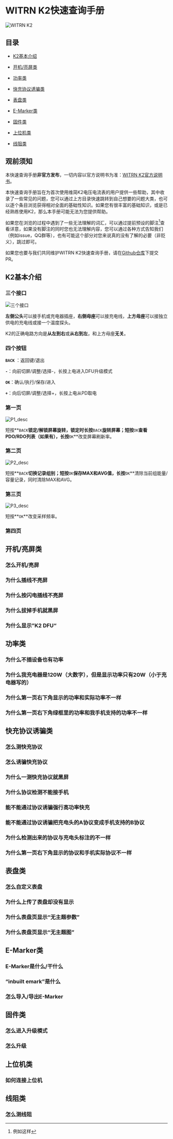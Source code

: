 # WITRN K2快速查询手册

![WITRN K2](https://img.shields.io/badge/WITRN-K2-blue)

## 目录

- [K2基本介绍](#K2基本介绍)

- [开机/亮屏类](#开机/亮屏类)

- [功率类](#功率类)

- [快充协议诱骗类](#快充协议诱骗类)

- [表盘类](#表盘类)

- [E-Marker类](#E-Marker类)

- [固件类](#固件类)

- [上位机类](#上位机类)

- [线阻类](#线阻类)

## 观前须知

本快速查询手册**非官方发布**，一切内容以官方说明书为准：[WITRN K2官方说明书](https://www.witrn.com/?p=2105)。

本快速查询手册旨在为首次使用维简K2电压电流表的用户提供一些帮助，其中收录了一些常见的问题，您可以通过上方目录快速跳转到自己想要的问题大类，也可以逐个条目浏览获得相对全面的基础性知识。如果您有很丰富的基础知识，或是已经熟练使用K2，那么本手册可能无法为您提供帮助。

如果您在浏览的过程中遇到了一些无法理解的词汇，可以通过提前预设的脚注[^1]查看详意，如果没有脚注的同时您也无法理解内容，您可以通过各种方式告知我们（例如issue，QQ群等），也有可能这个部分对您来说真的没有了解的必要（非贬义），跳过即可。

如果您也要与我们共同维护WITRN K2快速查询手册，请在[Github仓库](https://github.com/JohnScotttt/WITRN-K2-Quick-Reference-Manual)下提交PR。

## K2基本介绍

### 三个接口

![三个接口](D:\repos\WITRN-K2-Quick-Reference-Manual\pictures\三个接口.png)

**左侧公头**可以接手机或充电器插座，**右侧母座**可以接充电线，**上方母座**可以接独立供电的充电线或接一个温度探头。

K2的正确电路方向是**从左到右**或**从右到左**，和上方母座**无关**。

### 四个按钮

**`BACK`** ：返回键/退出

**`-`**：向前切屏/调整/选择-，长按上电进入DFU升级模式

**`OK`**：确认/执行/保存/进入

**`+`**：向后切屏/调整/选择+，长按上电从PD取电

### 第一页

![P1_desc](D:\repos\WITRN-K2-Quick-Reference-Manual\pictures\P1_desc.png)

短按**`BACK`**锁定/解锁屏幕旋转，锁定时长按**`BACK`**旋转屏幕；短按**`OK`**查看PDO/RDO列表（如果有），长按**`OK`**改变屏幕刷新率。

### 第二页

![P2_desc](D:\repos\WITRN-K2-Quick-Reference-Manual\pictures\P2_desc.png)

短按**`BACK`**切换记录组别；短按**`OK`**保存MAX和AVG值，长按**`OK`**清除当前组能量/容量记录，同时清除MAX和AVG。

### 第三页

![P3_desc](D:\repos\WITRN-K2-Quick-Reference-Manual\pictures\P3_desc.png)

短按**`OK`**改变采样频率。

### 第四页

## 开机/亮屏类

### 怎么开机/亮屏

### 为什么插线不亮屏

### 为什么按闪电插线不亮屏

### 为什么拔掉手机就黑屏

### 为什么显示”K2 DFU“

## 功率类

### 为什么不插设备也有功率

### 为什么我充电器是120W（大数字），但是显示功率只有20W（小于充电器写的）

### 为什么第一页右下角显示的功率和实际功率不一样

### 为什么第一页右下角绿框里的功率和我手机支持的功率不一样

## 快充协议诱骗类

### 怎么测快充协议

### 怎么诱骗快充协议

### 为什么一测快充协议就黑屏

### 为什么协议检测不能接手机

### 能不能通过协议诱骗强行高功率快充

### 能不能通过协议诱骗把充电头的A协议变成手机支持的B协议

### 为什么检测出来的协议与充电头标注的不一样

### 为什么第一页右下角显示的协议和手机实际协议不一样

## 表盘类

### 怎么自定义表盘

### 为什么上传了表盘却没有显示

### 为什么表盘页显示“无主题参数”

### 为什么表盘页显示“无主题图”

## E-Marker类

### E-Marker是什么/干什么

### “inbuilt emark”是什么

### 怎么导入/导出E-Marker

## 固件类

### 怎么进入升级模式

### 怎么升级

## 上位机类

### 如何连接上位机

## 线阻类

### 怎么测线阻

[^1]: 例如这样
